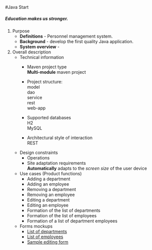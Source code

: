 #Java Start

##### **Education makes us stronger.**

1. Purpose
     - **Definitions**
            - Personnel management system. 
     - **Background**
            - develop the first quality Java application.
     - **System overview**
            - 
2. Overall description
    * Technical information
        - Maven project type<br/>
        **Multi-module** maven project
        
        - Project structure:<br/>
            model<br/>
            dao<br/>
            service<br/>
            rest<br/>
            web-app<br/>
        
        - Supported databases<br/>
            H2<br/>
            MySQL<br/>
            
        - Architectural style of interaction<br/>
            REST<br/>
    * Design constraints
        - Operations
        - Site adaptation requirements<br/>
        **Automatically** adapts to the *screen size* of the user device
    * Use cases (Product functions)
        - Adding a department
        - Adding an employee
        - Removing a department
        - Removing an employee
        - Editing a department
        - Editing an employee
        - Formation of the list of departments
        - Formation of the list of employees
        - Formation of a list of department employees
    * Forms mockups
        - [List of departments][1]<br/>
        - [List of employees][2]<br/>
        - [Sample editing form][3]<br/>

    

[1]:images/Departments.png
[2]:images/Employess.png
[3]:images/Sample_Edit_Form.png